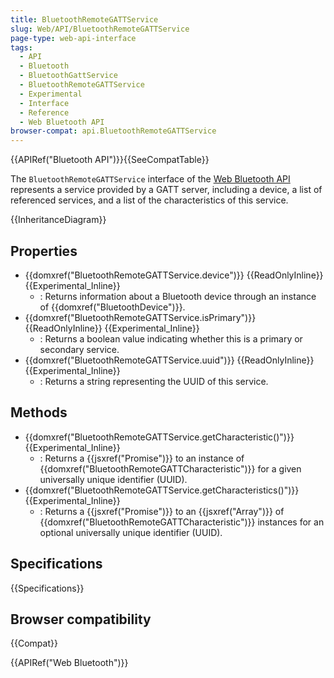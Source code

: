 ```yaml
---
title: BluetoothRemoteGATTService
slug: Web/API/BluetoothRemoteGATTService
page-type: web-api-interface
tags:
  - API
  - Bluetooth
  - BluetoothGattService
  - BluetoothRemoteGATTService
  - Experimental
  - Interface
  - Reference
  - Web Bluetooth API
browser-compat: api.BluetoothRemoteGATTService
---
```

{{APIRef("Bluetooth API")}}{{SeeCompatTable}}

The `BluetoothRemoteGATTService` interface of the [Web Bluetooth API](/en-US/docs/Web/API/Web_Bluetooth_API) represents a
service provided by a GATT server, including a device, a list of referenced services,
and a list of the characteristics of this service.

{{InheritanceDiagram}}

## Properties

- {{domxref("BluetoothRemoteGATTService.device")}} {{ReadOnlyInline}} {{Experimental_Inline}}
  - : Returns information about a Bluetooth device through an instance of
    {{domxref("BluetoothDevice")}}.
- {{domxref("BluetoothRemoteGATTService.isPrimary")}} {{ReadOnlyInline}} {{Experimental_Inline}}
  - : Returns a boolean value indicating whether this is a primary or secondary
    service.
- {{domxref("BluetoothRemoteGATTService.uuid")}} {{ReadOnlyInline}} {{Experimental_Inline}}
  - : Returns a string representing the UUID of this service.

## Methods

- {{domxref("BluetoothRemoteGATTService.getCharacteristic()")}} {{Experimental_Inline}}
  - : Returns a {{jsxref("Promise")}} to an instance of
    {{domxref("BluetoothRemoteGATTCharacteristic")}} for a given universally unique identifier
    (UUID).
- {{domxref("BluetoothRemoteGATTService.getCharacteristics()")}} {{Experimental_Inline}}
  - : Returns a {{jsxref("Promise")}} to an {{jsxref("Array")}} of
    {{domxref("BluetoothRemoteGATTCharacteristic")}} instances for an optional universally
    unique identifier (UUID).

## Specifications

{{Specifications}}

## Browser compatibility

{{Compat}}

{{APIRef("Web Bluetooth")}}
